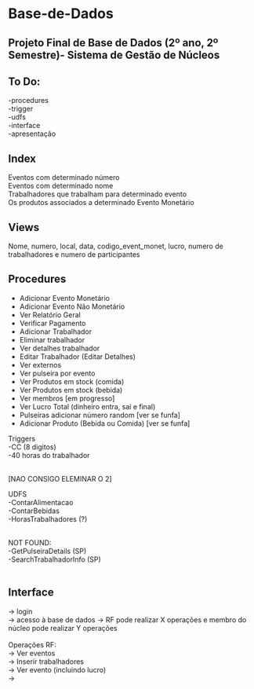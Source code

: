 # Base-de-Dados
Projeto Final de Base de Dados (2º ano, 2º Semestre)- Sistema de Gestão de Núcleos<br />
---
To Do:<br />
---
-procedures<br />
-trigger<br />
-udfs<br />
-interface<br />
-apresentação<br />

## Index
Eventos com determinado número<br />
Eventos com determinado nome<br />
Trabalhadores que trabalham para determinado evento<br />
Os produtos associados a determinado Evento Monetário<br />

## Views
Nome, numero, local, data, codigo_event_monet, lucro, numero de trabalhadores e numero de participantes<br />

## Procedures<br />
- Adicionar Evento Monetário<br />
- Adicionar Evento Não Monetário<br />
- Ver Relatório Geral<br />
- Verificar Pagamento<br />
- Adicionar Trabalhador<br />
- Eliminar trabalhador<br />
- Ver detalhes trabalhador<br />
- Editar Trabalhador (Editar Detalhes)<br />
- Ver externos<br />
- Ver pulseira por evento<br />
- Ver Produtos em stock (comida)<br />
- Ver Produtos em stock (bebida)<br />
- Ver membros [em progresso]<br />
- Ver Lucro Total (dinheiro entra, sai e final)<br />
- Pulseiras adicionar número random [ver se funfa]<br />
- Adicionar Produto (Bebida ou Comida) [ver se funfa]<br />


Triggers<br />
-CC (8 digitos)<br />
-40 horas do trabalhador<br /><br />

[NAO CONSIGO ELEMINAR O 2]<br />

UDFS<br />
-ContarAlimentacao<br />
-ContarBebidas<br />
-HorasTrabalhadores (?)<br /><br />


NOT FOUND:<br />
-GetPulseiraDetails (SP)<br />
-SearchTrabalhadorInfo (SP)<br /><br />

## Interface<br />
-> login<br />
-> acesso à base de dados -> RF pode realizar X operações e membro do núcleo pode realizar Y operações<br /><br />
Operações RF:<br />
-> Ver eventos<br />
-> Inserir trabalhadores<br />
-> Ver evento (incluindo lucro)<br />
-> 
